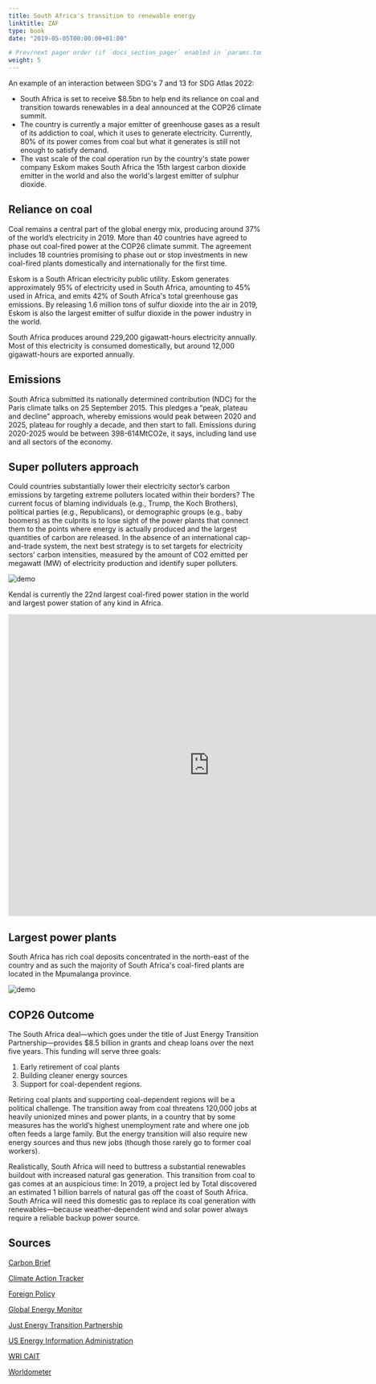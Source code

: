 ```yaml
---
title: South Africa's transition to renewable energy
linktitle: ZAF
type: book
date: "2019-05-05T00:00:00+01:00"

# Prev/next pager order (if `docs_section_pager` enabled in `params.toml`)
weight: 5
---
```


An example of an interaction between SDG's 7 and 13 for SDG Atlas 2022:

- South Africa is set to receive $8.5bn to help end its reliance on coal and transition towards renewables in a deal announced at the COP26 climate summit.
- The country is currently a major emitter of greenhouse gases as a result of its addiction to coal, which it uses to generate electricity. Currently, 80% of its power comes from coal but what it generates is still not enough to satisfy demand. 
- The vast scale of the coal operation run by the country's state power company Eskom makes South Africa the 15th largest carbon dioxide emitter in the world and also the world's largest emitter of sulphur dioxide.

## Reliance on coal

Coal remains a central part of the global energy mix, producing around 37% of the world’s electricity in 2019. More than 40 countries have agreed to phase out coal-fired power at the COP26 climate summit. The agreement includes 18 countries promising to phase out or stop investments in new coal-fired plants domestically and internationally for the first time.

Eskom is a South African electricity public utility. Eskom generates approximately 95% of electricity used in South Africa, amounting to 45% used in Africa, and emits 42% of South Africa's total greenhouse gas emissions. By releasing 1.6 million tons of sulfur dioxide into the air in 2019, Eskom is also the largest emitter of sulfur dioxide in the power industry in the world.

South Africa produces around 229,200 gigawatt-hours electricity annually. Most of this electricity is consumed domestically, but around 12,000 gigawatt-hours are exported annually.

<div class="flourish-embed" data-src="story/1068655"><script src="https://public.flourish.studio/resources/embed.js"></script></div>

## Emissions

South Africa submitted its nationally determined contribution (NDC) for the Paris climate talks on 25 September 2015. This pledges a “peak, plateau and decline” approach, whereby emissions would peak between 2020 and 2025, plateau for roughly a decade, and then start to fall. Emissions during 2020-2025 would be between 398-614MtCO2e, it says, including land use and all sectors of the economy. 

<div class="flourish-embed" data-src="story/1068669"><script src="https://public.flourish.studio/resources/embed.js"></script></div>

## Super polluters approach

Could countries substantially lower their electricity sector’s carbon emissions by targeting extreme polluters located within their borders? The current focus of blaming individuals (e.g., Trump, the Koch Brothers), political parties (e.g., Republicans), or demographic groups (e.g., baby boomers) as the culprits is to lose sight of the power plants that connect them to the points where energy is actually produced and the largest quantities of carbon are released. In the absence of an international cap-and-trade system, the next best strategy is to set targets for electricity sectors’ carbon intensities, measured by the amount of CO2 emitted per megawatt (MW) of electricity production and identify super polluters.

<img src="/kendal.jpeg" alt="demo" class="img-responsive">

Kendal is currently the 22nd largest coal-fired power station in the world and largest power station of any kind in Africa.

<iframe src="https://www.google.com/maps/embed?pb=!1m18!1m12!1m3!1d33852.33558306316!2d28.96690253457946!3d-26.097363276076393!2m3!1f0!2f0!3f0!3m2!1i1024!2i768!4f13.1!3m3!1m2!1s0x1eeae81f03661989%3A0x2f0f82d2083d04c1!2sEskom%20Kendal%20Power%20Station!5e1!3m2!1sen!2smx!4v1639606215481!5m2!1sen!2smx" width="800" height="600" style="border:0;" allowfullscreen="" loading="lazy"></iframe>


## Largest power plants

South Africa has rich coal deposits concentrated in the north-east of the country and as such the majority of South Africa's coal-fired plants are located in the Mpumalanga province. 

<div class="flourish-embed flourish-table" data-src="visualisation/8144782"><script src="https://public.flourish.studio/resources/embed.js"></script></div>

<img src="/image2.png" alt="demo" class="img-responsive">

## COP26 Outcome

The South Africa deal—which goes under the title of Just Energy Transition Partnership—provides $8.5 billion in grants and cheap loans over the next five years. This funding will serve three goals: 
1. Early retirement of coal plants
2. Building cleaner energy sources
3. Support for coal-dependent regions. 

Retiring coal plants and supporting coal-dependent regions will be a political challenge. The transition away from coal threatens 120,000 jobs at heavily unionized mines and power plants, in a country that by some measures has the world’s highest unemployment rate and where one job often feeds a large family. But the energy transition will also require new energy sources and thus new jobs (though those rarely go to former coal workers).

Realistically, South Africa will need to buttress a substantial renewables buildout with increased natural gas generation. This transition from coal to gas comes at an auspicious time: In 2019, a project led by Total discovered an estimated 1 billion barrels of natural gas off the coast of South Africa. South Africa will need this domestic gas to replace its coal generation with renewables—because weather-dependent wind and solar power always require a reliable backup power source.


## Sources

[Carbon Brief](https://www.carbonbrief.org/the-carbon-brief-profile-south-africa)

[Climate Action Tracker](https://climateactiontracker.org/countries/south-africa/)

[Foreign Policy](https://foreignpolicy.com/2021/11/12/coal-climate-south-africa-cop26-agreement/)

[Global Energy Monitor](https://globalenergymonitor.org/projects/global-coal-plant-tracker/tracker/)

[Just Energy Transition Partnership](https://ukcop26.org/political-declaration-on-the-just-energy-transition-in-south-africa/)

[US Energy Information Administration](https://www.eia.gov/international/overview/world)

[WRI CAIT](https://www.climatewatchdata.org/ghg-emissions)

[Worldometer](https://www.worldometers.info/co2-emissions/co2-emissions-by-country/)
